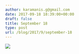 ```yaml
---
author: karamanis.g@gmail.com
date: 2017-09-18 18:39:00+00:00
draft: false
title: September 18
type: post
url: /blog/2017/9/september-18
---
```




  
   ![](/images/2017-09-18-20179september-18/IMG_2278.jpg)

  


